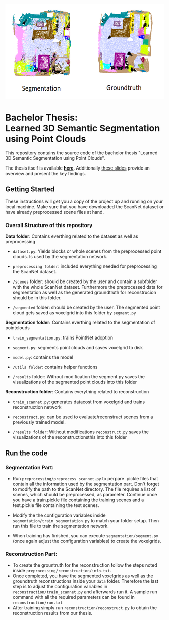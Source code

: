 <img src="https://github.com/michaelseeber/learned-3d-segmentation/blob/master/title_figure.png" height="300">

# Bachelor Thesis: <br /> Learned 3D Semantic Segmentation using Point Clouds

This repository contains the source code of the bachelor thesis "Learned 3D Semantic Segmentation using Point Clouds".

The thesis itself is available [**here**](Bachelor_Thesis_Michael_Seeber.pdf). Additionally [these slides](Presentation_Michael_Seeber.pptx) provide an overview and present the key findings.

## Getting Started

These instructions will get you a copy of the project up and running on your local machine. Make sure that you have downloaded the ScanNet dataset or have already preprocessed scene files at hand.

### Overall Structure of this repository

**Data folder**: Contains everthing related to the dataset as well as preprocessing
* `dataset.py`: Yields blocks or whole scenes from the preprocessed point clouds.  Is used by the segmentation network.
* `preprocessing folder`: included everything needed for preprocessing the ScanNet dataset.

* `/scenes` folder: should be created by the user and contain a subfolder with the whole ScanNet dataset. Furthermore the preprocessed data for segmentation as well as the generated groundtruth for reconstrucion should be in this folder.
* `/segmented` folder: should be created by the user. The segmented point cloud gets saved as voxelgrid into this folder by `segment.py`

**Segmentation folder:** Contains everthing related to the segmentation of pointclouds
* `train_segmentation.py`: trains PointNet adoption
* `segment.py`: segments point clouds and saves voxelgrid to disk
* `model.py`: contains the model
* `/utils folder`: contains helper functions

* `/results` folder: Without modification the segment.py saves the visualizations of the segmented point clouds into this folder

**Reconstruction folder**: Contains everything related to reconstruction
* `train_scannet.py`: generates datacost from voxelgrid and trains reconstruction network
* `reconstruct.py`: can be used to evaluate/reconstruct scenes from a previously trained model.

* `/results folder`: Without modifications `reconstruct.py` saves the visualizations of the reconstructionsthis into this folder
    
## Run the code

### Segmentation Part:
* Run `preprocessing/preprocess_scannet.py` to perpare .pickle files that contain all the information used by the segmentation part. Don't forget to modify the path to the ScanNet directory. The file requires a list of scenes, which should be preprocessed, as parameter. Continue once you have a train.pickle file containing the training scenes and a test.pickle file containing the test scenes.

* Modify the the configuration variables inside `segmentation/train_segmentation.py` to match your folder setup. Then run this file to train the segmentation network.

* When training has finished, you can execute `segmentation/segment.py` (once again adjust the configuration variables) to create the voxelgrids.

### Reconstruction Part:
* To create the grountruth for the reconstruction follow the steps noted inside `preprocessing/reconstruction/info.txt`.
* Once completed, you have the segmented voxelgrids as well as the groundtruth reconstructions inside your `data` folder. Therefore the last step is to adjust the configuration variables in `reconstruction/train_scannet.py` and afterwards run it. A sample run command with all the required parameters can be found in `reconstruction/run.txt`
* After training simply run `reconstruction/reconstruct.py` to obtain the reconstruction results from our thesis.


